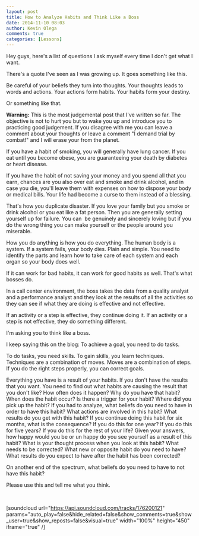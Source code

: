 ```yaml
---
layout: post
title: How to Analyze Habits and Think Like a Boss
date: 2014-11-10 08:03
author: Kevin Olega
comments: true
categories: [Lessons]
---
```

Hey guys, here's a list of questions I ask myself every time I don't get what I want.

There's a quote I've seen as I was growing up. It goes something like this.

Be careful of your beliefs they turn into thoughts.
Your thoughts leads to words and actions.
Your actions form habits.
Your habits form your destiny.

Or something like that.

<strong>Warning:</strong> This is the most judgemental post that I've written so far. The objective is not to hurt you but to wake you up and introduce you to practicing good judgement. If you disagree with me you can leave a comment about your thoughts or leave a comment "I demand trial by combat!" and I will erase your from the planet.

If you have a habit of smoking, you will generally have lung cancer.
If you eat until you become obese, you are guaranteeing your death by diabetes or heart disease.

If you have the habit of not saving your money and you spend all that you earn, chances are you also over eat and smoke and drink alcohol, and in case you die, you'll leave them with expenses on how to dispose your body or medical bills. Your life had become a curse to them instead of a blessing.

That's how you duplicate disaster. If you love your family but you smoke or drink alcohol or you eat like a fat person. Then you are generally setting yourself up for failure.
You can  be genuinely and sincerely loving but if you do the wrong thing you can make yourself or the people around you miserable.

How you do anything is how you do everything. The human body is a system. If a system fails, your body dies. Plain and simple. You need to identify the parts and learn how to take care of each system and each organ so your body does well.

If it can work for bad habits, it can work for good habits as well. That's what bosses do.

In a call center environment, the boss takes the data from a quality analyst and a performance analyst and they look at the results of all the activities so they can see if what they are doing is effective and not effective.

If an activity or a step is effective, they continue doing it.
If an activity or a step is not effective, they do something different.

I'm asking you to think like a boss.

I keep saying this on the blog:
To achieve a goal, you need to do tasks.

To do tasks, you need skills.
To gain skills, you learn techniques.
Techniques are a combination of moves.
Moves are a combination of steps.
If you do the right steps properly, you can correct goals.

Everything you have is a result of your habits.
If you don't have the results that you want. You need to find out what habits are causing the result that you don't like?
How often does it happen?
Why do you have that habit?
When does the habit occur?
Is there a trigger for your habit?
Where did you pick up the habit?
If you had to analyze, what beliefs do you need to have in order to have this habit?
What actions are involved in this habit?
What results do you get with this habit?
If you continue doing this habit for six months, what is the consequence? If you do this for one year?
If you do this for five years?
If you do this for the rest of your life?
Given your answers, how happy would you be or un happy do you see yourself as a result of this habit?
What is your thought process when you look at this habit?
What needs to be corrected?
What new or opposite habit do you need to have?
What results do you expect to have after the habit has been corrected?

On another end of the spectrum, what beliefs do you need to have to not have this habit?

Please use this and tell me what you think.

&nbsp;

[soundcloud url="https://api.soundcloud.com/tracks/176200121" params="auto_play=false&amp;hide_related=false&amp;show_comments=true&amp;show_user=true&amp;show_reposts=false&amp;visual=true" width="100%" height="450" iframe="true" /]
